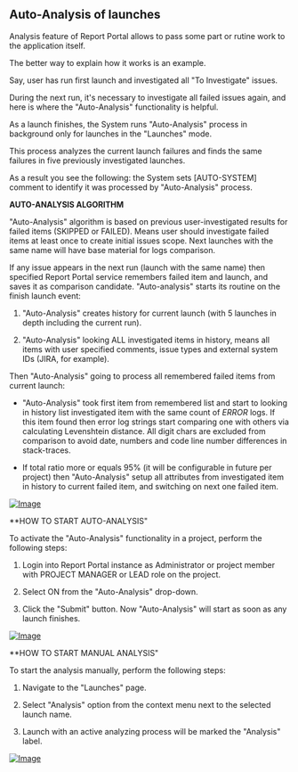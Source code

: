 Auto-Analysis of launches
-------------------------

Analysis feature of Report Portal allows to pass some part or rutine work to the application itself.

The better way to explain how it works is an example.

Say, user has run first launch and investigated all "To Investigate" issues.

During the next run, it's necessary to investigate all failed issues again, and
here is where the "Auto-Analysis" functionality is helpful.

As a launch finishes, the System runs "Auto-Analysis" process in background only
for launches in the "Launches" mode.

This process analyzes the current launch failures and finds the same failures in
five previously investigated launches.

As a result you see the following: the System sets [AUTO-SYSTEM] comment to
identify it was processed by "Auto-Analysis" process.


**AUTO-ANALYSIS ALGORITHM**

"Auto-Analysis" algorithm is based on previous user-investigated results for failed
items (SKIPPED or FAILED). Means user should investigate failed items at least
once to create initial issues scope. Next launches with the same name will have
base material for logs comparison.

If any issue appears in the next run (launch with the same name) then specified
Report Portal service remembers failed item and launch, and saves it as comparison
candidate. "Auto-analysis" starts its routine on the finish launch event:

1. "Auto-Analysis" creates history for current launch (with 5 launches in
    depth including the current run).

2. "Auto-Analysis" looking ALL investigated items in history, means all items
    with user specified comments, issue types and external system IDs (JIRA, for
    example).

Then "Auto-Analysis" going to process all remembered failed items from current
launch:

- "Auto-Analysis" took first item from remembered list and start to looking in history list
    investigated item with the same count of *ERROR* logs. If this item found then
    error log strings start comparing one with others via calculating
    Levenshtein distance. All digit chars are excluded from comparison to avoid
    date, numbers and code line number differences in stack-traces.

- If total ratio more or equals 95% (it will be configurable in future per
    project) then "Auto-Analysis" setup all attributes from investigated item in
    history to current failed item, and switching on next one failed item.

[ ![Image](Images/userGuide/analyzeLaunches/Auto-Analysis.png) ](Images/userGuide/analyzeLaunches/Auto-Analysis-full.png)


**HOW TO START AUTO-ANALYSIS"

To activate the "Auto-Analysis" functionality in a project, perform the following
steps:

1. Login into Report Portal instance as Administrator or project member with PROJECT MANAGER or LEAD role on the project.

2. Select ON from the "Auto-Analysis" drop-down.

3. Click the "Submit" button. Now "Auto-Analysis" will start as soon as any launch finishes.

[ ![Image](Images/userGuide/analyzeLaunches/add_auto_analiz.png) ](https://youtu.be/6FzkHOLuuaM)


**HOW TO START MANUAL ANALYSIS"

To start the analysis manually, perform the following steps:

1. Navigate to the "Launches" page.

2. Select "Analysis" option from the context menu next to the selected
    launch name.

3. Launch with an active analyzing process will be marked the "Analysis"
    label.

[ ![Image](Images/userGuide/analyzeLaunches/manual_analiz.png) ](https://youtu.be/qXbTx4So0N4)
